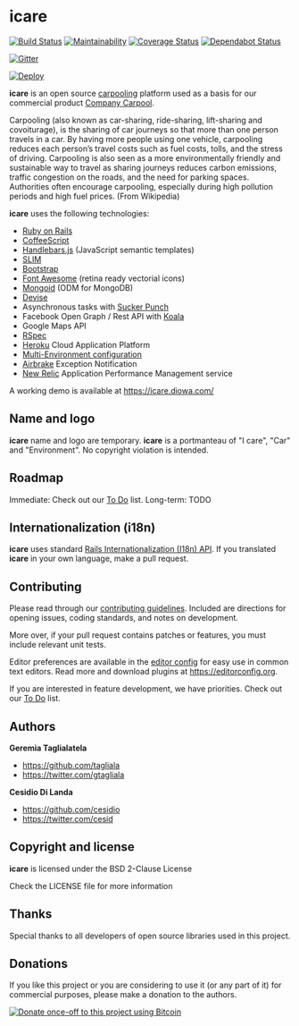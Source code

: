 # icare
[![Build Status](https://secure.travis-ci.org/diowa/icare.svg?branch=master)](https://travis-ci.org/diowa/icare) [![Maintainability](https://api.codeclimate.com/v1/badges/b5c7bd31597d298a5d6e/maintainability)](https://codeclimate.com/github/diowa/icare/maintainability) [![Coverage Status](https://coveralls.io/repos/diowa/icare/badge.svg?branch=master)](https://coveralls.io/r/diowa/icare?branch=master) [![Dependabot Status](https://api.dependabot.com/badges/status?host=github&repo=diowa/icare)](https://dependabot.com)

[![Gitter](https://badges.gitter.im/diowa/icare.svg)](https://gitter.im/diowa/icare?utm_source=badge&utm_medium=badge&utm_campaign=pr-badge)

[![Deploy](https://www.herokucdn.com/deploy/button.svg)](https://heroku.com/deploy)

**icare** is an open source [carpooling](https://en.wikipedia.org/wiki/Carpool) platform used as a basis for our commercial product [Company Carpool](https://www.companycarpool.com).

Carpooling (also known as car-sharing, ride-sharing, lift-sharing and covoiturage), is the sharing of car journeys so that more than one person travels in a car.
By having more people using one vehicle, carpooling reduces each person’s travel costs such as fuel costs, tolls, and the stress of driving. Carpooling is also seen as a more environmentally friendly and sustainable way to travel as sharing journeys reduces carbon emissions, traffic congestion on the roads, and the need for parking spaces. Authorities often encourage carpooling, especially during high pollution periods and high fuel prices. (From Wikipedia)

**icare** uses the following technologies:

* [Ruby on Rails][1]
* [CoffeeScript][3]
* [Handlebars.js][4] (JavaScript semantic templates)
* [SLIM][5]
* [Bootstrap][6]
* [Font Awesome][7] (retina ready vectorial icons)
* [Mongoid][8] (ODM for MongoDB)
* [Devise][2]
* Asynchronous tasks with [Sucker Punch][9]
* Facebook Open Graph / Rest API with [Koala][11]
* Google Maps API
* [RSpec][12]
* [Heroku][14] Cloud Application Platform
* [Multi-Environment configuration][15]
* [Airbrake][16] Exception Notification
* [New Relic][13] Application Performance Management service

 [1]: https://rubyonrails.org/
 [2]: https://github.com/plataformatec/devise
 [3]: https://coffeescript.org/
 [4]: https://handlebarsjs.com/
 [5]: http://slim-lang.com/
 [6]: https://getbootstrap.com
 [7]: https://fontawesome.com
 [8]: https://docs.mongodb.com/ruby-driver/master/mongoid/
 [9]: https://github.com/brandonhilkert/sucker_punch
 [11]: https://github.com/arsduo/koala
 [12]: https://rspec.info/
 [13]: https://newrelic.com/
 [14]: https://www.heroku.com/
 [15]: https://github.com/lukeredpath/simpleconfig
 [16]: https://github.com/airbrake/airbrake

A working demo is available at https://icare.diowa.com/



## Name and logo

**icare** name and logo are temporary. **icare** is a portmanteau of "I care", "Car" and "Environment". No copyright violation is intended.



## Roadmap

Immediate: Check out our [To Do](https://github.com/diowa/icare/wiki/To-Do) list.
Long-term: TODO



## Internationalization (i18n)

**icare** uses standard [Rails Internationalization (I18n) API](https://guides.rubyonrails.org/i18n.html). If you translated **icare** in your own language, make a pull request.



## Contributing

Please read through our [contributing guidelines](CONTRIBUTING.md). Included are directions for opening issues, coding standards, and notes on development.

More over, if your pull request contains patches or features, you must include relevant unit tests.

Editor preferences are available in the [editor config](.editorconfig) for easy use in common text editors. Read more and download plugins at <https://editorconfig.org>.

If you are interested in feature development, we have priorities. Check out our [To Do](https://github.com/diowa/icare/wiki/To-Do) list.



## Authors

**Geremia Taglialatela**

+ https://github.com/tagliala
+ https://twitter.com/gtagliala

**Cesidio Di Landa**

+ https://github.com/cesidio
+ https://twitter.com/cesid



## Copyright and license

**icare** is licensed under the BSD 2-Clause License

Check the LICENSE file for more information



## Thanks

Special thanks to all developers of open source libraries used in this project.



## Donations

If you like this project or you are considering to use it (or any part of it) for commercial purposes, please make a donation to the authors.

[![Donate once-off to this project using Bitcoin](https://img.shields.io/badge/bitcoin-donate-blue.svg)](bitcoin:1L6sqoG8xXhYziH9NGjPzgR1dEP2SbJrfM)
